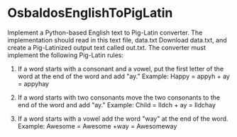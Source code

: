 # OsbaldosEnglishToPigLatin
Implement a Python-based English text to Pig-Latin converter. The implementation should read in this text file, data.txt Download data.txt, and create a Pig-Latinized output text called out.txt. 
The converter must implement the following Pig-Latin rules:

1. If a word starts with a consonant and a vowel, put the first letter of the word at the end of the word and add "ay."
Example: Happy = appyh + ay = appyhay

2. If a word starts with two consonants move the two consonants to the end of the word and add "ay."
Example: Child = Ildch + ay = Ildchay

3. If a word starts with a vowel add the word "way" at the end of the word.
Example: Awesome = Awesome +way = Awesomeway

